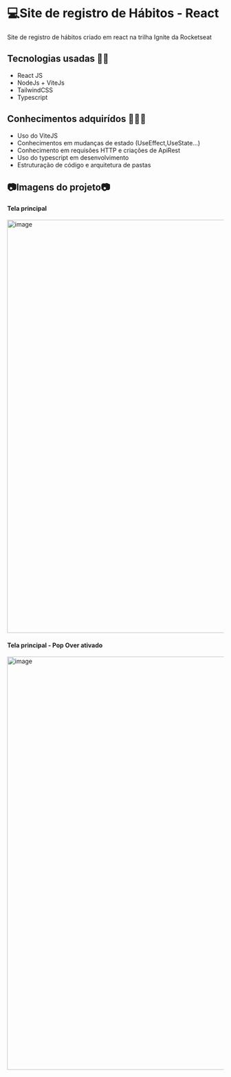 # 💻Site de registro de Hábitos - React
Site de registro de hábitos criado em react na trilha Ignite da Rocketseat


<h2>Tecnologias usadas 🧑‍💻 </h2>
<ul>
  <li> React JS</li>
  <li> NodeJs + ViteJs</li>
  <li> TailwindCSS </li>
  <li> Typescript </li>
</ul>

<h2>Conhecimentos adquirídos 🧑‍💻🧠 </h2>
<ul>
  <li> Uso do ViteJS</li>
  <li> Conhecimentos em mudanças de estado (UseEffect,UseState...)</li>
  <li> Conhecimento em requisões HTTP e criações de ApiRest</li>
  <li> Uso do typescript em desenvolvimento </li>
  <li> Estruturação de código e arquitetura de pastas</li>
</ul>

<h2>📷Imagens do projeto📷</h2>

<h4>Tela principal</h4>
<img width="960" alt="image" src="https://user-images.githubusercontent.com/74430293/215233552-6aa0cbd4-e75c-4539-a75d-27761a0d1882.png">

<h4>Tela principal - Pop Over ativado</h4>
<img width="960" alt="image" src="https://user-images.githubusercontent.com/74430293/215233989-08577c9c-2505-4d03-b13a-c3e806b21d15.png">
